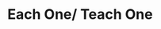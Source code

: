 ---
pid: mx4
title: Each One/ Teach One
location_transcription: Malcolm X Park
coordinates: "[-75.2276214, 39.9526633]"
zipcode: '19139'
gen_neighborhood: West Philadelphia
neighborhood: Walnut Hill
outside_phl: 
age: '36'
age_range: 30-39
instagram: 
image_file_name: mx_4.jpg
proposal_transcription: Famous image of Malcolm X giving a speech. Point towards the
  audience with powerful quotes in reference to self empowerment, unity, and education.
topic: Education,Unity,Uplifting
topic_summary: 0, 0, 0
type: Other No Form
keywords_other: 
credit: 
image_labels: 
twitter: saffy2922
facebook: 
permalink: "/monuments/mx4/"
layout: item-page
---